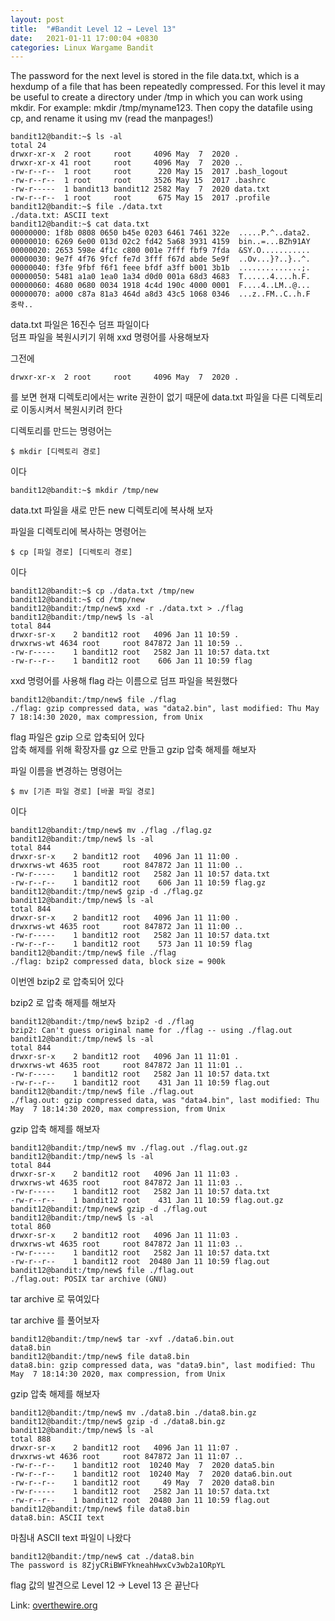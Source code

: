 ```yaml
---
layout: post
title:  "#Bandit Level 12 → Level 13"
date:   2021-01-11 17:00:04 +0830
categories: Linux Wargame Bandit
---
```


The password for the next level is stored in the file data.txt, which is a hexdump of a file that has been repeatedly compressed. For this level it may be useful to create a directory under /tmp in which you can work using mkdir. For example: mkdir /tmp/myname123. Then copy the datafile using cp, and rename it using mv (read the manpages!)

```
bandit12@bandit:~$ ls -al
total 24
drwxr-xr-x  2 root     root     4096 May  7  2020 .
drwxr-xr-x 41 root     root     4096 May  7  2020 ..
-rw-r--r--  1 root     root      220 May 15  2017 .bash_logout
-rw-r--r--  1 root     root     3526 May 15  2017 .bashrc
-rw-r-----  1 bandit13 bandit12 2582 May  7  2020 data.txt
-rw-r--r--  1 root     root      675 May 15  2017 .profile
bandit12@bandit:~$ file ./data.txt 
./data.txt: ASCII text
bandit12@bandit:~$ cat data.txt 
00000000: 1f8b 0808 0650 b45e 0203 6461 7461 322e  .....P.^..data2.
00000010: 6269 6e00 013d 02c2 fd42 5a68 3931 4159  bin..=...BZh91AY
00000020: 2653 598e 4f1c c800 001e 7fff fbf9 7fda  &SY.O...........
00000030: 9e7f 4f76 9fcf fe7d 3fff f67d abde 5e9f  ..Ov...}?..}..^.
00000040: f3fe 9fbf f6f1 feee bfdf a3ff b001 3b1b  ..............;.
00000050: 5481 a1a0 1ea0 1a34 d0d0 001a 68d3 4683  T......4....h.F.
00000060: 4680 0680 0034 1918 4c4d 190c 4000 0001  F....4..LM..@...
00000070: a000 c87a 81a3 464d a8d3 43c5 1068 0346  ...z..FM..C..h.F
중략..
```
data.txt 파일은 16진수 덤프 파일이다   
덤프 파일을 복원시키기 위해 xxd 명령어를 사용해보자

그전에 
```
drwxr-xr-x  2 root     root     4096 May  7  2020 .
```
를 보면 현재 디렉토리에서는 write 권한이 없기 때문에 data.txt 파일을 다른 디렉토리로 이동시켜서 복원시키려 한다

디렉토리를 만드는 명령어는
```
$ mkdir [디렉토리 경로]
```
이다
```
bandit12@bandit:~$ mkdir /tmp/new
```
data.txt 파일을 새로 만든 new 디렉토리에 복사해 보자

파일을 디렉토리에 복사하는 명령어는
```
$ cp [파일 경로] [디렉토리 경로]
```
이다
```
bandit12@bandit:~$ cp ./data.txt /tmp/new
bandit12@bandit:~$ cd /tmp/new
bandit12@bandit:/tmp/new$ xxd -r ./data.txt > ./flag
bandit12@bandit:/tmp/new$ ls -al
total 844
drwxr-sr-x    2 bandit12 root   4096 Jan 11 10:59 .
drwxrws-wt 4634 root     root 847872 Jan 11 10:59 ..
-rw-r-----    1 bandit12 root   2582 Jan 11 10:57 data.txt
-rw-r--r--    1 bandit12 root    606 Jan 11 10:59 flag
```
xxd 명령어를 사용해 flag 라는 이름으로 덤프 파일을 복원했다
```
bandit12@bandit:/tmp/new$ file ./flag 
./flag: gzip compressed data, was "data2.bin", last modified: Thu May  7 18:14:30 2020, max compression, from Unix
```
flag 파일은 gzip 으로 압축되어 있다   
압축 해제를 위해 확장자를 gz 으로 만들고 gzip 압축 해제를 해보자

파일 이름을 변경하는 명령어는
```
$ mv [기존 파일 경로] [바꿀 파일 경로]
```
이다
```
bandit12@bandit:/tmp/new$ mv ./flag ./flag.gz
bandit12@bandit:/tmp/new$ ls -al
total 844
drwxr-sr-x    2 bandit12 root   4096 Jan 11 11:00 .
drwxrws-wt 4635 root     root 847872 Jan 11 11:00 ..
-rw-r-----    1 bandit12 root   2582 Jan 11 10:57 data.txt
-rw-r--r--    1 bandit12 root    606 Jan 11 10:59 flag.gz
bandit12@bandit:/tmp/new$ gzip -d ./flag.gz
bandit12@bandit:/tmp/new$ ls -al
total 844
drwxr-sr-x    2 bandit12 root   4096 Jan 11 11:00 .
drwxrws-wt 4635 root     root 847872 Jan 11 11:00 ..
-rw-r-----    1 bandit12 root   2582 Jan 11 10:57 data.txt
-rw-r--r--    1 bandit12 root    573 Jan 11 10:59 flag
bandit12@bandit:/tmp/new$ file ./flag 
./flag: bzip2 compressed data, block size = 900k
```
이번엔 bzip2 로 압축되어 있다

bzip2 로 압축 해제를 해보자
```
bandit12@bandit:/tmp/new$ bzip2 -d ./flag
bzip2: Can't guess original name for ./flag -- using ./flag.out
bandit12@bandit:/tmp/new$ ls -al
total 844
drwxr-sr-x    2 bandit12 root   4096 Jan 11 11:01 .
drwxrws-wt 4635 root     root 847872 Jan 11 11:01 ..
-rw-r-----    1 bandit12 root   2582 Jan 11 10:57 data.txt
-rw-r--r--    1 bandit12 root    431 Jan 11 10:59 flag.out
bandit12@bandit:/tmp/new$ file ./flag.out 
./flag.out: gzip compressed data, was "data4.bin", last modified: Thu May  7 18:14:30 2020, max compression, from Unix
```
gzip 압축 해제를 해보자
```
bandit12@bandit:/tmp/new$ mv ./flag.out ./flag.out.gz
bandit12@bandit:/tmp/new$ ls -al
total 844
drwxr-sr-x    2 bandit12 root   4096 Jan 11 11:03 .
drwxrws-wt 4635 root     root 847872 Jan 11 11:03 ..
-rw-r-----    1 bandit12 root   2582 Jan 11 10:57 data.txt
-rw-r--r--    1 bandit12 root    431 Jan 11 10:59 flag.out.gz
bandit12@bandit:/tmp/new$ gzip -d ./flag.out
bandit12@bandit:/tmp/new$ ls -al
total 860
drwxr-sr-x    2 bandit12 root   4096 Jan 11 11:03 .
drwxrws-wt 4635 root     root 847872 Jan 11 11:03 ..
-rw-r-----    1 bandit12 root   2582 Jan 11 10:57 data.txt
-rw-r--r--    1 bandit12 root  20480 Jan 11 10:59 flag.out
bandit12@bandit:/tmp/new$ file ./flag.out 
./flag.out: POSIX tar archive (GNU)
```
tar archive 로 묶여있다

tar archive 를 풀어보자
```
bandit12@bandit:/tmp/new$ tar -xvf ./data6.bin.out
data8.bin
bandit12@bandit:/tmp/new$ file data8.bin 
data8.bin: gzip compressed data, was "data9.bin", last modified: Thu May  7 18:14:30 2020, max compression, from Unix
```
gzip 압축 해제를 해보자
```
bandit12@bandit:/tmp/new$ mv ./data8.bin ./data8.bin.gz
bandit12@bandit:/tmp/new$ gzip -d ./data8.bin.gz
bandit12@bandit:/tmp/new$ ls -al
total 888
drwxr-sr-x    2 bandit12 root   4096 Jan 11 11:07 .
drwxrws-wt 4636 root     root 847872 Jan 11 11:07 ..
-rw-r--r--    1 bandit12 root  10240 May  7  2020 data5.bin
-rw-r--r--    1 bandit12 root  10240 May  7  2020 data6.bin.out
-rw-r--r--    1 bandit12 root     49 May  7  2020 data8.bin
-rw-r-----    1 bandit12 root   2582 Jan 11 10:57 data.txt
-rw-r--r--    1 bandit12 root  20480 Jan 11 10:59 flag.out
bandit12@bandit:/tmp/new$ file data8.bin 
data8.bin: ASCII text
```

마침내 ASCII text 파일이 나왔다
```
bandit12@bandit:/tmp/new$ cat ./data8.bin 
The password is 8ZjyCRiBWFYkneahHwxCv3wb2a1ORpYL
```

flag 값의 발견으로 Level 12 → Level 13 은 끝난다


Link: [overthewire.org](https://overthewire.org/wargames/bandit/bandit13.html)
